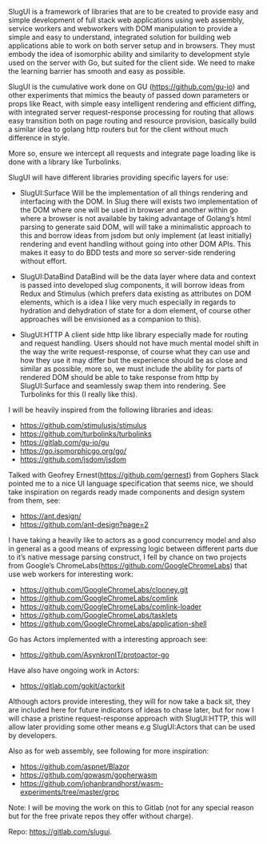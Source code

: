 SlugUI is a framework of libraries that are to be created to provide easy and simple development of full stack web applications using web assembly, service workers and webworkers with DOM manipulation to provide a simple and easy to understand, integrated solution for building web applications able to work on both server setup and in browsers. They must embody the idea of isomorphic ability and similarity to development style used on the server with Go, but suited for the client side. We need to make the learning barrier has smooth and easy as possible.

SlugUI is the cumulative work done on GU (https://github.com/gu-io) and other experiments that mimics the beauty of passed down parameters or props like React, with simple easy intelligent rendering and efficient diffing, with integrated server request-response processing for routing that allows easy transition both on page routing and resource provision, basically build a similar idea to golang http routers but for the client without much difference in style.

More so, ensure we intercept all requests and integrate page loading like is done with a library like Turbolinks. 

SlugUI will have different libraries providing specific layers for use:

* SlugUI:Surface 
    Will be the implementation of all things rendering and interfacing with the DOM. In Slug there will exists two implementation of the DOM where one will be used in browser and another within go where a browser is not available by taking advantage of Golang’s html parsing to generate said DOM, will will take a minimalistic approach to this and borrow ideas from jsdom but only implement (at least initially) rendering and event handling without going into other DOM APIs. This makes it easy to do BDD tests and more so server-side rendering without effort.

* SlugUI:DataBind
DataBind will be the data layer where data and context is passed into developed slug components, it will borrow ideas from Redux and Stimulus (which prefers data existing as attributes on DOM elements, which is a idea I like very much especially in regards to hydration and dehydration of state for a dom element, of course other approaches will be envisioned as a companion to this).

* SlugUI:HTTP
A client side http like library especially made for routing and request handling. Users should not have much mental model shift in the way the write request-response, of course what they can use and how they use it may differ but the experience should be as close and similar as possible, more so, we must include the ability for parts of rendered DOM should be able to take response from http by SlugUI:Surface and seamlessly swap them into rendering. See Turbolinks for this (I really like this).

I will be heavily inspired from the following libraries and ideas:

* https://github.com/stimulusjs/stimulus
* https://github.com/turbolinks/turbolinks
* https://gitlab.com/gu-io/gu
* https://go.isomorphicgo.org/go/
* https://github.com/jsdom/jsdom

Talked with Geofrey Ernest(https://github.com/gernest) from Gophers Slack pointed me to a nice UI language specification that seems nice, we should take inspiration on regards ready made components and design system from them, see:

* https://ant.design/
* https://github.com/ant-design?page=2

I have taking a heavily like to actors as a good concurrency model and also in general as a good means of expressing logic between different parts due to it’s native message parsing construct, I fell by chance on two projects from Google’s ChromeLabs(https://github.com/GoogleChromeLabs) that use web workers for interesting work:

* https://github.com/GoogleChromeLabs/clooney.git
* https://github.com/GoogleChromeLabs/comlink
* https://github.com/GoogleChromeLabs/comlink-loader
* https://github.com/GoogleChromeLabs/tasklets
* https://github.com/GoogleChromeLabs/application-shell

Go has Actors implemented with a interesting approach see:
    
* https://github.com/AsynkronIT/protoactor-go

Have also have ongoing work in Actors:

* https://gitlab.com/gokit/actorkit


Although actors provide interesting, they will for now take a back sit, they are included here for future indicators of ideas to chase later, but for now I will chase a pristine request-response approach with SlugUI:HTTP, this will allow later providing some other means e.g SlugUI:Actors that can be used by developers.

Also as for web assembly, see following for more inspiration:

* https://github.com/aspnet/Blazor
* https://github.com/gowasm/gopherwasm
* https://github.com/johanbrandhorst/wasm-experiments/tree/master/grpc

Note: I will be moving the work on this to Gitlab (not for any special reason but for the free private repos they offer without charge).

Repo: https://gitlab.com/slugui.